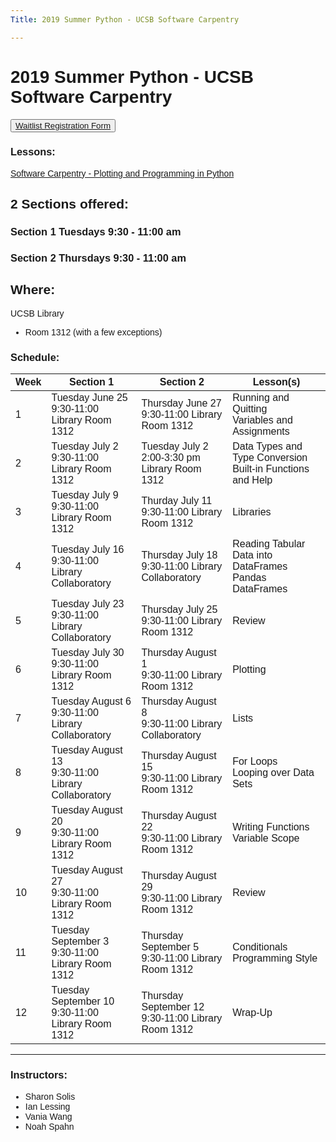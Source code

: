 ```yaml
---
Title: 2019 Summer Python - UCSB Software Carpentry

---
```

<style> body {font-family: sans-serif;}</style>
<link rel="stylesheet" href="https://stackpath.bootstrapcdn.com/bootstrap/4.3.1/css/bootstrap.min.css" integrity="sha384-ggOyR0iXCbMQv3Xipma34MD+dH/1fQ784/j6cY/iJTQUOhcWr7x9JvoRxT2MZw1T" crossorigin="anonymous">
<div class="container">

# 2019 Summer Python  - UCSB Software Carpentry

<button>[Waitlist Registration Form](https://docs.google.com/forms/d/e/1FAIpQLSeefc5qKvOl-DmUqTR9I5WQkU1_rtvGlXX_3SfAUmIUTNyzQQ/viewform?usp=sf_link)</button>

### Lessons:

   [Software Carpentry - Plotting and Programming in Python](https://swcarpentry.github.io/python-novice-gapminder/)

## 2 Sections offered:

### Section 1  Tuesdays 9:30 - 11:00 am
### Section 2  Thursdays 9:30 - 11:00 am

## Where:

UCSB Library

  - Room 1312 (with a few exceptions)


### Schedule:

| Week | Section 1                                                  | Section 2                                                        | Lesson(s)                                  |
| ---- | ---------------------------------------------------------- | ---------------------------------------------------------------- | -------------------------------------------|
| 1    | Tuesday    June   25 <br> 9:30-11:00 Library Room 1312     | Thursday June 27      <br> 9:30-11:00    Library Room 1312        | Running and Quitting <br> Variables and Assignments                                  |
| 2    | Tuesday    July   2  <br> 9:30-11:00 Library Room 1312     | Tuesday July      2   <br> 2:00-3:30 pm  Library Room 1312         | Data Types and Type Conversion <br> Built-in Functions and Help                      |
| 3    | Tuesday    July   9  <br> 9:30-11:00 Library Room 1312     | Thurday July       11 <br> 9:30-11:00    Library Room 1312        | Libraries        |
| 4    | Tuesday    July   16 <br> 9:30-11:00 Library Collaboratory | Thursday July      18 <br> 9:30-11:00    Library Collaboratory   | Reading Tabular Data into DataFrames <br> Pandas DataFrames                |
| 5    | Tuesday    July   23 <br> 9:30-11:00 Library Collaboratory | Thursday July      25 <br> 9:30-11:00    Library Room 1312       | Review           |
| 6    | Tuesday    July   30 <br> 9:30-11:00 Library Room 1312     | Thursday August    1  <br> 9:30-11:00    Library Room 1312       | Plotting         |
| 7    | Tuesday    August 6  <br> 9:30-11:00 Library Collaboratory | Thursday August    8  <br> 9:30-11:00    Library Collaboratory   | Lists            |
| 8    | Tuesday    August 13 <br> 9:30-11:00 Library Collaboratory | Thursday August    15 <br> 9:30-11:00    Library Room 1312       | For Loops <br> Looping over Data Sets   |
| 9    | Tuesday    August 20 <br> 9:30-11:00 Library Room 1312     | Thursday August    22 <br> 9:30-11:00    Library Room 1312       | Writing Functions <br> Variable Scope  |
| 10   | Tuesday    August 27 <br> 9:30-11:00 Library Room 1312     | Thursday August    29 <br> 9:30-11:00    Library Room 1312       | Review           |
| 11   | Tuesday September 3  <br> 9:30-11:00 Library Room 1312     | Thursday September 5  <br> 9:30-11:00    Library Room 1312| Conditionals <br> Programming Style |
| 12   | Tuesday September 10 <br> 9:30-11:00 Library Room 1312     | Thursday September 12 <br> 9:30-11:00    Library Room 1312| Wrap-Up          |

----

### Instructors:

  - Sharon Solis
  - Ian Lessing
  - Vania Wang
  - Noah Spahn

</div>
